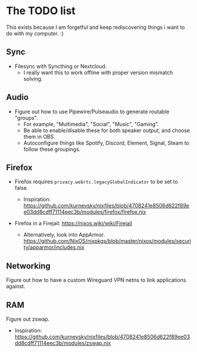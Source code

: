 # The TODO list

This exists because I am forgetful and keep rediscovering things i want to do with my computer. :)

## Sync

- Filesync with Syncthing or Nextcloud.
  - I really want this to work offline with proper version mismatch solving.

## Audio

- Figure out how to use Pipewire/Pulseaudio to generate routable "groups".
  - For example, "Multimedia", "Social", "Music", "Gaming".
  - Be able to enable/disable these for both speaker output, and choose them in OBS.
  - Autoconfigure things like Spotify, Discord, Element, Signal, Steam to follow these groupings.

## Firefox

- Firefox requires `privacy.webrtc.legacyGlobalIndicator` to be set to false.
  - Inspiration: <https://github.com/kurnevsky/nixfiles/blob/4708241e8506d622f89ee03dd8cdff71114eec3b/modules/firefox/firefox.nix>

- Firefox in a Firejail: <https://nixos.wiki/wiki/Firejail>
  - Alternatively, look into AppArmor. <https://github.com/NixOS/nixpkgs/blob/master/nixos/modules/security/apparmor/includes.nix>

## Networking

Figure out how to have a custom Wireguard VPN netns to link applications against.

## RAM

Figure out zswap.
- Inspiration: <https://github.com/kurnevsky/nixfiles/blob/4708241e8506d622f89ee03dd8cdff71114eec3b/modules/zswap.nix>
